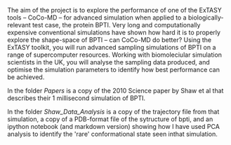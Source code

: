 The aim of the project is to explore the performance of one of the ExTASY tools
– CoCo-MD – for advanced simulation when applied to a biologically-relevant test
case, the protein BPTI. Very long and computationally expensive conventional
simulations have shown how hard it is to properly explore the shape-space of
BPTI – can CoCo-MD do better? Using the ExTASY toolkit, you will run advanced
sampling simulations of BPTI on a range of supercomputer resources. Working with
biomoleciular simulation scientists in the UK, you will analyse the sampling
data produced, and optimise the simulation parameters to identify how best
performance can be achieved.

In the folder *Papers* is a copy of the 2010 Science paper by Shaw et al that 
describes their 1 millisecond simulation of BPTI.

In the folder *Shaw_Data_Analysis* is a copy of the trajectory file from that 
simulation, a copy of a PDB-format file of the sytructure of bpti, and an ipython 
notebook (and markdown version) showing how I have used PCA analysis to identify 
the 'rare' conformational state seen inthat simulation.

